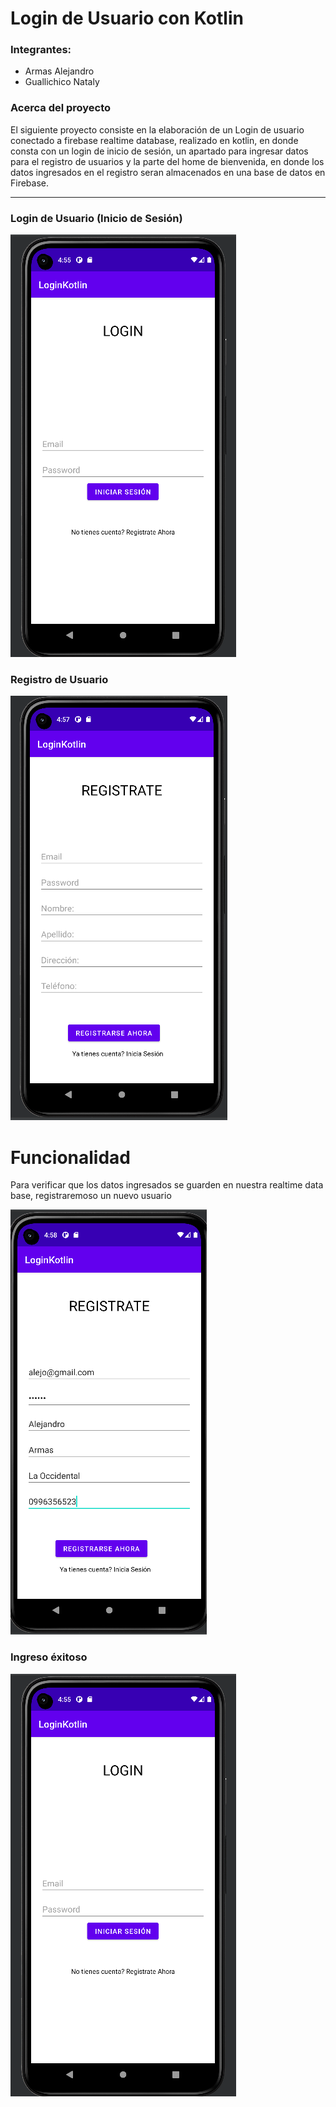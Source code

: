 # Login de Usuario con Kotlin
### Integrantes: 
- Armas Alejandro
- Guallichico Nataly

### Acerca del proyecto
<p>El siguiente proyecto consiste en la elaboración de un Login de usuario conectado a firebase realtime database, realizado en kotlin, en donde consta con un login de inicio de sesión, un apartado para ingresar datos para el registro de usuarios y la parte del home de bienvenida, en donde los datos ingresados en el registro seran almacenados en una base de datos en Firebase.</p>

<hr/>

### Login de Usuario (Inicio de Sesión)

!['login'](./img/login.PNG)  

### Registro de Usuario

!['register'](./img/register.PNG)

# Funcionalidad 
<p>Para verificar que los datos ingresados se guarden en nuestra realtime data base, registraremoso un nuevo usuario</p>

!['new register'](./img/registerdates.PNG)

### Ingreso éxitoso

!['welcome'](./img/login.PNG)

